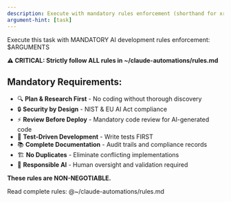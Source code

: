 ```yaml
---
description: Execute with mandatory rules enforcement (shorthand for xrules)
argument-hint: [task]
---
```


Execute this task with MANDATORY AI development rules enforcement:
$ARGUMENTS

**⚠️ CRITICAL: Strictly follow ALL rules in ~/claude-automations/rules.md**

## Mandatory Requirements:
- 🔍 **Plan & Research First** - No coding without thorough discovery
- 🔒 **Security by Design** - NIST & EU AI Act compliance
- ⚡ **Review Before Deploy** - Mandatory code review for AI-generated code
- 🧪 **Test-Driven Development** - Write tests FIRST
- 📚 **Complete Documentation** - Audit trails and compliance records
- 🏗️ **No Duplicates** - Eliminate conflicting implementations
- 🤖 **Responsible AI** - Human oversight and validation required

**These rules are NON-NEGOTIABLE.**

Read complete rules: @~/claude-automations/rules.md